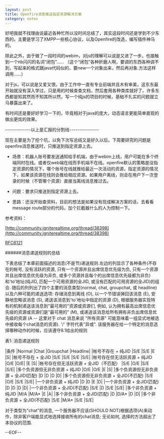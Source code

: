 ```yaml
---
layout: post
title: Openfire消息推送指定资源解决方案
category: notes
---
```


好吧我就不找理由说最近各种忙所以没时间总结了，其实这段时间还是学到不少东西的。主要是学习了XMPP一些核心协议，以及Openfire的改造，编写插件神马的。

除此之外，由于做了一段时间的webim，对js的理解可以说是又进了一步。也接触到一个nb闪闪的名词“闭包”…… （这个“闭包”各种折磨人啊，要调的东西各种调不到，写起来的格式跟java代码似的，要new一个对象出来，然后再对象.方法这样调用……）

对于js，可以说是又爱又恨。由于工作中一直有专业前端并且木有审美，这东东最开始就没有深入学过，只是用的时候查查文档，然后套用各种类库就好了。许多东西都是知其然而不知其所以然，写一个纯js的项目的时候，基础不扎实的问题就立马暴露出来了。

有时间还是要好好学习一下的，毕竟相对于java的庞大，动态语言更能简单直观的做出更炫的效果。

-------------以上是汇报的分割线---------------

现在主要是为了挖个坑，以免下次写总结又是好久以后。下周要研究的问题是openfire消息推送时，只推送到指定资源上去。

* 场景：机器人账号要发送通知给手机端，由于webim上线，用户可能在多个终端同时在线。或者仅web端在线而手机端不在线。openfire默认的策略是没指定资源的情况下，哪个账号在线就推给最近一次活动的资源，指定资源的情况下，如果该资源在线则会推给相应资源。如果用户离线，则会在用户下一次登录的时候（不管哪个资源）直接当离线消息推过去。

* 问题：要求只推送到指定资源上去。

* 思路：还没开始查资料，目前的想法是如果没有现成解决方案的话，去看看message route部分的代码，加个拦截器什么的人为控制一下。

参考资料：

[http://community.igniterealtime.org/thread/38398](http://community.igniterealtime.org/thread/38398)

[RFC6121](http://xmpp.org/rfcs/rfc6121.html#rules-localpart-fulljid)

######消息递送规则的总结

下表总结了本章前面描述的消息(不是节)递送规则.左边的列显示了各种条件(不存在的帐号, 没有活跃的资源, 只有一个资源并且出席信息优先级为负, 只有一个资源并且出席信息优先级为非负, 或多个资源并且每个的出席信息优先级都为非负)和'to'地址(纯JID, 匹配一个可用资源的全JID, 或没有匹配的可用资源的全JID)的组合. 随后的列列出了四个主要的消息类型(normal, chat, groupchat, 或 headline) 以及六种可能的递送选项: 存储消息到离线 (O), 以一个节错误弹回该消息 (E), 安静地忽略该消息 (S), 递送该消息到'to'地址中指定的资源 (D), 根据服务器实现特有的机制递送该消息到"最可用的"资源或资源们, 例如, 认为拥有最高出席信息优先级的资源或资源们是"最可用的" (M), 或递送该消息给所有拥有非负出席信息优先级的资源 (A -- 这里对于 chat 消息来说 "所有资源" 可能意味着一组显式地被选中接收每个chat消息的资源). '/' 字符代表"异或". 该服务器在给一个特定的消息选择哪种动作的时候，应该遵守8.1给出的规则

表1: 消息递送规则

|条件	|Normal	|Chat	|Groupchat	|Headline|
|帐号不存在 + 纯JID	|S/E	|S/E	|E	|S|
|帐号不存在 + 全JID	|S/E	|S/E	|S/E	|S/E|
|帐号存在但无活跃资源 + 纯JID	|O/E	|O/E|	|E	|S|
|帐号存在但无活跃资源 + 全JID（不匹配）	|S/E	|O/E	|S/E	|S/E|
|多个负资源但无非负资源 + 纯JID	|O/E	|O/E	|E	|S|
|多个负资源但无非负资源 + 全JID(匹配)	|D	|D	|D	|D|
|多个负资源但无非负资源 + 全JID(不匹配)	|S/E	|O/E	|S/E	|S/E|
|一个非负资源 + 纯JID	|D	|D	|E	|D|
|一个非负资源 + 全JID(匹配)	|D	|D	|D	|D|
|一个非负资源 + 全JID(不匹配)	|S/E	|D	|S/E	|S/E|
|多个非负资源 + 纯JID	|M/A	|M/A*	|E	|A|
|多个非负资源 + 全JID(匹配)	|D	|D/A*	|D	|D|
|多个非负资源 + 全JID(不匹配)	|S/E	|M/A*	|S/E	|S/E|

对于类型为"chat"的消息, 一个服务器不应该(SHOULD NOT)根据选项(A)来动作，除非客户端能显式地选择接收所有的chat消息; 无论如何, 选择的方法超出了本协议的范围.

--EOF--
